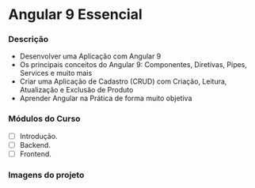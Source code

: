 # Angular 9 Essencial
### **Descrição**

* Desenvolver uma Aplicação com Angular 9
* Os principais conceitos do Angular 9: Componentes, Diretivas, Pipes, Services e muito mais
* Criar uma Aplicação de Cadastro (CRUD) com Criação, Leitura, Atualização e Exclusão de Produto
* Aprender Angular na Prática de forma muito objetiva

### **Módulos do Curso**
* [ ] Introdução.
* [ ] Backend.
* [ ] Frontend.

### **Imagens do projeto**
